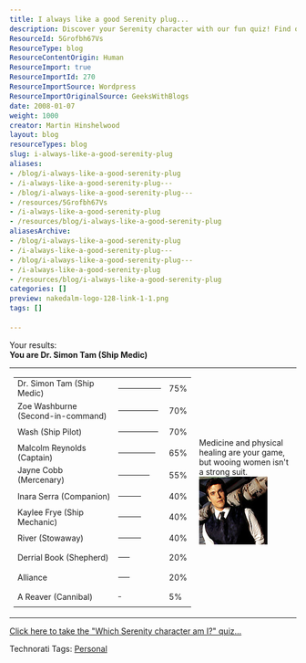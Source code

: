 ```yaml
---
title: I always like a good Serenity plug...
description: Discover your Serenity character with our fun quiz! Find out if you're more like Dr. Simon Tam or Captain Malcolm Reynolds. Join the adventure now!
ResourceId: 5Grofbh67Vs
ResourceType: blog
ResourceContentOrigin: Human
ResourceImport: true
ResourceImportId: 270
ResourceImportSource: Wordpress
ResourceImportOriginalSource: GeeksWithBlogs
date: 2008-01-07
weight: 1000
creator: Martin Hinshelwood
layout: blog
resourceTypes: blog
slug: i-always-like-a-good-serenity-plug
aliases:
- /blog/i-always-like-a-good-serenity-plug
- /i-always-like-a-good-serenity-plug---
- /blog/i-always-like-a-good-serenity-plug---
- /resources/5Grofbh67Vs
- /i-always-like-a-good-serenity-plug
- /resources/blog/i-always-like-a-good-serenity-plug
aliasesArchive:
- /blog/i-always-like-a-good-serenity-plug
- /i-always-like-a-good-serenity-plug---
- /blog/i-always-like-a-good-serenity-plug---
- /i-always-like-a-good-serenity-plug
- /resources/blog/i-always-like-a-good-serenity-plug
categories: []
preview: nakedalm-logo-128-link-1-1.png
tags: []

---
```

Your results:  
**You are Dr. Simon Tam (Ship Medic)**

<table><tbody><tr><td><table><tbody><tr><td>Dr. Simon Tam (Ship Medic)</td><td><hr align="left" width="75" noshade="" size="4"></td><td>75%</td></tr><tr><td>Zoe Washburne (Second-in-command)</td><td><hr align="left" width="70" noshade="" size="4"></td><td>70%</td></tr><tr><td>Wash (Ship Pilot)</td><td><hr align="left" width="70" noshade="" size="4"></td><td>70%</td></tr><tr><td>Malcolm Reynolds (Captain)</td><td><hr align="left" width="65" noshade="" size="4"></td><td>65%</td></tr><tr><td>Jayne Cobb (Mercenary)</td><td><hr align="left" width="55" noshade="" size="4"></td><td>55%</td></tr><tr><td>Inara Serra (Companion)</td><td><hr align="left" width="40" noshade="" size="4"></td><td>40%</td></tr><tr><td>Kaylee Frye (Ship Mechanic)</td><td><hr align="left" width="40" noshade="" size="4"></td><td>40%</td></tr><tr><td>River (Stowaway)</td><td><hr align="left" width="40" noshade="" size="4"></td><td>40%</td></tr><tr><td>Derrial Book (Shepherd)</td><td><hr align="left" width="20" noshade="" size="4"></td><td>20%</td></tr><tr><td>Alliance</td><td><hr align="left" width="20" noshade="" size="4"></td><td>20%</td></tr><tr><td>A Reaver (Cannibal)</td><td><hr align="left" width="5" noshade="" size="4"></td><td>5%</td></tr></tbody></table></td><td>Medicine and physical healing are your game,<br>but wooing women isn't a strong suit.<br><img src="images/simon-2-2.jpg"></td></tr></tbody></table>

[Click here to take the "Which Serenity character am I?" quiz...](http://www.seabreezecomputers.com/serenity)

Technorati Tags: [Personal](http://technorati.com/tags/Personal)
